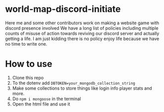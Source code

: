 # world-map-discord-initiate

Here me and some other contributors work on making a website game with discord presence involved
We have a long list of policies including multiple counts of misuse of action towards reviving our discord server and actually getting a life. I am just kidding there is no policy enjoy life because we have no time to write one.

# How to use
1. Clone this repo
2. To the dotenv add `DBTOKEN=your_mongodb_collection_string`
3. Make some collections to store things like login info player stats and more.
4. Do ```npm i mongoose``` in the terminal 
5. Open the html file and use it
